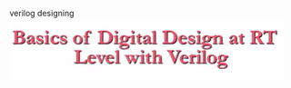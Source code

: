 verilog designing
![verilgydfhgfyhfgvguyjgvjog](https://github.com/mohammadsinanemati/rtl_verilog_for4032/blob/main/Screenshot%202025-03-03%20182241.png?raw=true)
